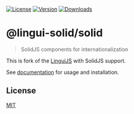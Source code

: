 [![License][badge-license]][license]
[![Version][badge-version]][package]
[![Downloads][badge-downloads]][package]

# @lingui-solid/solid

> SolidJS components for internationalization

This is fork of the [LinguiJS](https://lingui.dev/) with SolidJS support.

See [documentation](https://github.com/Azq2/js-lingui-solid/blob/main/README.md) for usage and installation.

## License

[MIT][license]

[license]: https://github.com/Azq2/js-lingui-solid/blob/main/LICENSE

[package]: https://www.npmjs.com/package/@lingui-solid/babel-plugin-extract-messages
[badge-downloads]: https://img.shields.io/npm/dw/@lingui-solid/babel-plugin-extract-messages.svg
[badge-version]: https://img.shields.io/npm/v/@lingui-solid/babel-plugin-extract-messages.svg
[badge-license]: https://img.shields.io/npm/l/@lingui-solid/babel-plugin-extract-messages.svg
